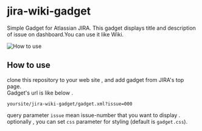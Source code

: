 jira-wiki-gadget
================

Simple Gadget for Atlassian JIRA.
This gadget displays title and description of issue on dashboard.You can use it like Wiki.

![How to use](http://icoxfog417.github.io/jira-wiki-gadget/images/howtouse.PNG)

## How to use
clone this repository to your web site , and add gadget from JIRA's top page.   
Gadget's url is like below . 

`yoursite/jira-wiki-gadget/gadget.xml?issue=000 `

query parameter `issue` mean issue-number that you want to display .  
optionally , you can set `css` parameter for styling (default is `gadget.css`).
